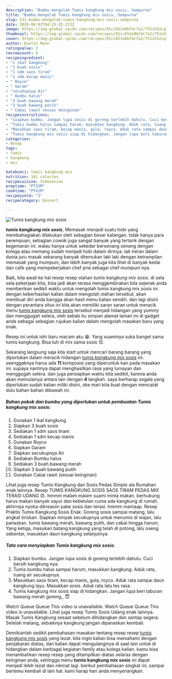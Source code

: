 ```yaml
---
description: "Bumbu mengolah Tumis kangkung mix sosis, Sempurna"
title: "Bumbu mengolah Tumis kangkung mix sosis, Sempurna"
slug: 531-bumbu-mengolah-tumis-kangkung-mix-sosis-sempurna
date: 2020-08-01T04:25:15.273Z
image: https://img-global.cpcdn.com/recipes/91cc651e0bfdc7a2/751x532cq70/tumis-kangkung-mix-sosis-foto-resep-utama.jpg
thumbnail: https://img-global.cpcdn.com/recipes/91cc651e0bfdc7a2/751x532cq70/tumis-kangkung-mix-sosis-foto-resep-utama.jpg
cover: https://img-global.cpcdn.com/recipes/91cc651e0bfdc7a2/751x532cq70/tumis-kangkung-mix-sosis-foto-resep-utama.jpg
author: Dustin Mann
ratingvalue: 3
reviewcount: 8
recipeingredient:
- "1 ikat kangkung"
- "3 buah sosis"
- "1 sdm saos tiram"
- "1 sdm kecap manis"
- " Royco"
- " Garam"
- "secukupnya Air"
- " Bumbu halus"
- "3 buah bawang merah"
- "3 buah bawang putih"
- " Cabai rawit sesuai keinginan"
recipeinstructions:
- "Siapkan bumbu. Jangan lupa sosis di goreng terlebih dahulu. Cuci bersih kangkung nya."
- "Tumis bumbu halus sampai harum, masukkan kangkung. Aduk rata, tuang air secukupnya."
- "Masukkan saos tiram, kecap manis, gula, royco. Aduk rata sampai daun kangkung layu. Masukkan sosis. Aduk rata lalu tes rasa."
- "Tumis kangkung mix sosis siap di hidangkan. Jangan lupa beri taburan bawang merah goreng,, 😇"
categories:
- Resep
tags:
- tumis
- kangkung
- mix

katakunci: tumis kangkung mix 
nutrition: 161 calories
recipecuisine: Indonesian
preptime: "PT15M"
cooktime: "PT41M"
recipeyield: "3"
recipecategory: Dessert

---
```



![Tumis kangkung mix sosis](https://img-global.cpcdn.com/recipes/91cc651e0bfdc7a2/751x532cq70/tumis-kangkung-mix-sosis-foto-resep-utama.jpg)

<b><i>tumis kangkung mix sosis</i></b>, Memasak menjadi suatu hobi yang membahagiakan dilakukan oleh sebagian besar kalangan. tidak hanya para perempuan, sebagian cowok juga sangat banyak yang tertarik dengan kegemaran ini. walau hanya untuk sekedar bersenang senang dengan kolega atau memang sudah menjadi hobi dalam dirinya. tak heran dalam dunia juru masak sekarang banyak ditemukan laki laki dengan ketrampilan memasak yang mumpuni, dan lebih banyak juga kita lihat di banyak kedai dan cafe yang mempekerjakan chef pria sebagai chef mumpuni nya.

Baik, kita awali ke hal resep resep olahan <i>tumis kangkung mix sosis</i>. di sela sela pekerjaan kita, bisa jadi akan terasa menggembirakan bila sejenak anda memberikan sedikit waktu untuk mengolah tumis kangkung mix sosis ini. dengan keberhasilan kalian dalam mengolah olahan tersebut, akan membuat diri anda bangga akan hasil menu kalian sendiri. dan lagi disini dengan perantara situs ini kita akan memiliki saran saran untuk meracik menu <u>tumis kangkung mix sosis</u> tersebut menjadi hidangan yang yummy dan menggugah selera, oleh sebab itu simpan alamat laman ini di gadget anda sebagai sebagian rujukan kalian dalam mengolah masakan baru yang enak.

Resep ini untuk istri baru macam aku 😁. Yang suaminya suka banget sama tumis kangkung. Bisa tuh di mix sama sosis 😊.


Sekarang langsung saja kita start untuk mencari barang barang yang diperlukan dalam meracik hidangan <u><i>tumis kangkung mix sosis</i></u> ini. seenggaknya harus ada <b>11</b> komposisi yang diperuntuk kan pada masakan ini. supaya nantinya dapat menghasilkan rasa yang lumayan dan menggugah selera. dan juga persiapkan waktu kita sedikit, karena anda akan memulainya antara lain dengan <b>4</b> langkah. saya berharap segala yang diperlukan sudah kalian miliki disini, oke mari kita buat dengan mencatat dulu bahan bahan dibawah ini.

<!--inarticleads1-->

##### Bahan pokok dan bumbu yang diperlukan untuk pembuatan Tumis kangkung mix sosis:

1. Gunakan 1 ikat kangkung
1. Siapkan 3 buah sosis
1. Sediakan 1 sdm saos tiram
1. Sediakan 1 sdm kecap manis
1. Gunakan  Royco
1. Siapkan  Garam
1. Siapkan secukupnya Air
1. Sediakan  Bumbu halus
1. Sediakan 3 buah bawang merah
1. Siapkan 3 buah bawang putih
1. Gunakan  Cabai rawit (sesuai keinginan)


Lihat juga resep Tumis Kangkung dan Sosis Pedas Simple ala Rumahan enak lainnya. Resep TUMIS KANGKUNG SOSIS SAOS TIRAM PEDAS MIX TERASI UDANG 😍. hmmm malam malam suami minta makan, berhubung harus makan banyak sayur dan kebetulan cuma ada kangkung di rumah. akhirnya nyoba dikreasiin pake sosis dan terasi. hmmm mantaap. Resep Praktis Tumis Kangkung Sosis Enak: Goreng sosis sampai matang, lalu angkat tiriskan. Siapkan minyak secukupnya untuk menumis di wajan, lalu panaskan. tumis bawang merah, bawang putih, dan cabai hingga harum; Yang ketiga, masukan batang kangkung yang telah di potong, lalu oseng sebentar, masukkan daun kangkung selanjutnya. 

<!--inarticleads2-->

##### Tata cara menyiapkan Tumis kangkung mix sosis:

1. Siapkan bumbu. Jangan lupa sosis di goreng terlebih dahulu. Cuci bersih kangkung nya.
1. Tumis bumbu halus sampai harum, masukkan kangkung. Aduk rata, tuang air secukupnya.
1. Masukkan saos tiram, kecap manis, gula, royco. Aduk rata sampai daun kangkung layu. Masukkan sosis. Aduk rata lalu tes rasa.
1. Tumis kangkung mix sosis siap di hidangkan. Jangan lupa beri taburan bawang merah goreng,, 😇


Watch Queue Queue This video is unavailable. Watch Queue Queue This video is unavailable. Lihat juga resep Tumis Sosis Udang enak lainnya. Masak Tumis Kangkung sesaat sebelum dihidangkan dan santap segera. Setelah matang, sebaiknya kangkung jangan dipanaskan kembali. 

Demikianlah sedikit pembahasan masakan tentang resep resep <u>tumis kangkung mix sosis</u> yang lezat. kita ingin kalian bisa memahami dengan penjabaran diatas, dan kalian dapat mengulanginya di saat lain untuk di hidangkan dalam berbagai kegiatan family atau kolega kalian. kamu bisa menambahkan resep resep yang ditampilkan diatas selaras dengan keinginan anda, sehingga menu <b>tumis kangkung mix sosis</b> ini dapat menjadi lebih lezat dan nikmat lagi. berikut pembahasan singkat ini, sampai bertemu kembali di lain hal. kami harap hari anda menyenangkan.
